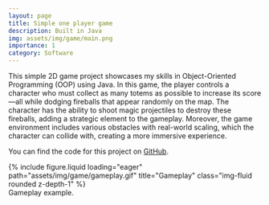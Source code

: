 ```yaml
---
layout: page
title: Simple one player game
description: Built in Java
img: assets/img/game/main.png
importance: 1
category: Software
---
```


This simple 2D game project showcases my skills in Object-Oriented Programming (OOP) using Java. In this game, the player controls a character who must collect as many totems as possible to increase its score—all while dodging fireballs that appear randomly on the map. The character has the ability to shoot magic projectiles to destroy these fireballs, adding a strategic element to the gameplay. Moreover, the game environment includes various obstacles with real-world scaling, which the character can collide with, creating a more immersive experience.

You can find the code for this project on [GitHub](https://github.com/edgomezg/simple-game).

<div class="row">
    <div class="col-sm mt-3 mt-md-0">
        {% include figure.liquid loading="eager" path="assets/img/game/gameplay.gif" title="Gameplay" class="img-fluid rounded z-depth-1" %}
    </div>
</div>
<div class="caption">
    Gameplay example.
</div>
